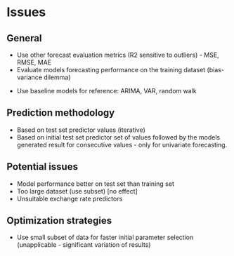 # Issues

## General

+ Use other forecast evaluation metrics (R2 sensitive to outliers) - MSE, RMSE, MAE
+ Evaluate models forecasting performance on the training dataset (bias-variance dilemma)
- Use baseline models for reference: ARIMA, VAR, random walk 

## Prediction methodology

- Based on test set predictor values (iterative)
- Based on initial test set predictor set of values followed by the models generated result for consecutive values - only for univariate forecasting.

## Potential issues

- Model performance better on test set than training set
- Too large dataset (use subset) [no effect]
- Unsuitable exchange rate predictors

## Optimization strategies

+ Use small subset of data for faster initial parameter selection (unapplicable - significant variation of results)

